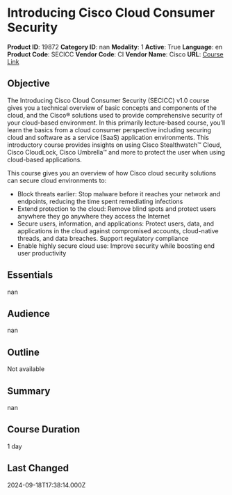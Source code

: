 # Introducing Cisco Cloud Consumer Security

**Product ID**: 19872
**Category ID**: nan
**Modality**: 1
**Active**: True
**Language**: en
**Product Code**: SECICC
**Vendor Code**: CI
**Vendor Name**: Cisco
**URL**: [Course Link](https://www.fastlaneus.com/course/cisco-secicc)

## Objective
The Introducing Cisco Cloud Consumer Security (SECICC) v1.0 course gives you a technical overview of basic concepts and components of the cloud, and the Cisco® solutions used to provide comprehensive security of your cloud-based environment. In this primarily lecture-based course, you’ll learn the basics from a cloud consumer perspective including securing cloud and software as a service (SaaS) application environments. This introductory course provides insights on using Cisco Stealthwatch™ Cloud, Cisco CloudLock, Cisco Umbrella™ and more to protect the user when using cloud-based applications.

This course gives you an overview of how Cisco cloud security solutions can secure cloud environments to:


- Block threats earlier: Stop malware before it reaches your network and endpoints, reducing the time spent remediating infections
- Extend protection to the cloud: Remove blind spots and protect users anywhere they go anywhere they access the Internet
- Secure users, information, and applications: Protect users, data, and applications in the cloud against compromised accounts, cloud-native threads, and data breaches. Support regulatory compliance
- Enable highly secure cloud use: Improve security while boosting end user productivity

## Essentials
nan

## Audience
nan

## Outline
Not available

## Summary
nan

## Course Duration
1 day

## Last Changed
2024-09-18T17:38:14.000Z
